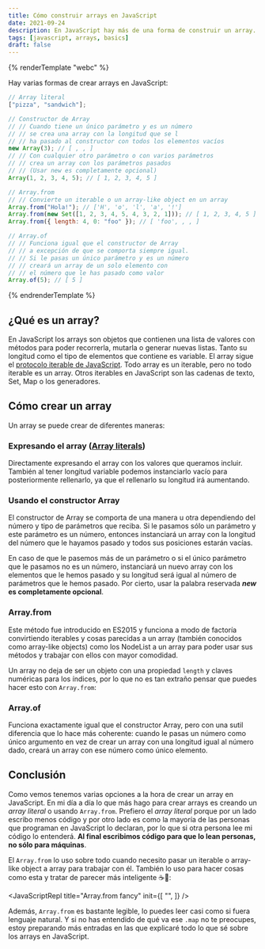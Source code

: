 ```yaml
---
title: Cómo construir arrays en JavaScript
date: 2021-09-24
description: En JavaScript hay más de una forma de construir un array. En este artículo podrás ver a base de ejemplos cada una de las maneras posibles.
tags: [javascript, arrays, basics]
draft: false
---
```


{% renderTemplate "webc" %}
<tldr-section>

  Hay varias formas de crear arrays en JavaScript:

```javascript
// Array literal
["pizza", "sandwich"];

// Constructor de Array
// // Cuando tiene un único parámetro y es un número
// // se crea una array con la longitud que se l
// // ha pasado al constructor con todos los elementos vacíos
new Array(3); // [ , , ]
// // Con cualquier otro parámetro o con varios parámetros
// // crea un array con los parámetros pasados
// // (Usar new es completamente opcional)
Array(1, 2, 3, 4, 5); // [ 1, 2, 3, 4, 5 ]

// Array.from
// // Convierte un iterable o un array-like object en un array
Array.from("Hola!"); // ['H', 'o', 'l', 'a', '!']
Array.from(new Set([1, 2, 3, 4, 5, 4, 3, 2, 1])); // [ 1, 2, 3, 4, 5 ]
Array.from({ length: 4, 0: "foo" }); // [ 'foo', , , ]

// Array.of
// // Funciona igual que el constructor de Array
// // a excepción de que se comporta siempre igual.
// // Si le pasas un único parámetro y es un número
// // creará un array de un solo elemento con
// // el número que le has pasado como valor
Array.of(5); // [ 5 ]
```

</tldr-section>
{% endrenderTemplate %}

## ¿Qué es un array?

En JavaScript los arrays son objetos que contienen una lista de valores con métodos para poder recorrerla, mutarla o generar nuevas listas. Tanto su longitud como el tipo de elementos que contiene es variable. El array sigue el [protocolo iterable de JavaScript](https://developer.mozilla.org/es/docs/Web/JavaScript/Reference/Iteration_protocols). Todo array es un iterable, pero no todo iterable es un array. Otros iterables en JavaScript son las cadenas de texto, Set, Map o los generadores.

## Cómo crear un array

Un array se puede crear de diferentes maneras:

### Expresando el array ([Array literals](https://developer.mozilla.org/es/docs/Web/JavaScript/Guide/Grammar_and_types#arreglos_literales))

Directamente expresando el array con los valores que queramos incluir. También al tener longitud variable podemos instanciarlo vacío para posteriormente rellenarlo, ya que el rellenarlo su longitud irá aumentando.

<js-repl
  title="Array literal"
  init="[`const food = ['pizza', 'sandwich']`,'food.length','const emptyArray = []','emptyArray.length']">
</js-repl>

### Usando el constructor Array

El constructor de Array se comporta de una manera u otra dependiendo del número y tipo de parámetros que reciba. Si le pasamos sólo un parámetro y este parámetro es un número, entonces instanciará un array con la longitud del número que le hayamos pasado y todos sus posiciones estarán vacías.

En caso de que le pasemos más de un parámetro o si el único parámetro que le pasamos no es un número, instanciará un nuevo array con los elementos que le hemos pasado y su longitud será igual al número de parámetros que le hemos pasado. Por cierto, usar la palabra reservada **_new_ es completamente opcional**.

<js-repl
  title="Constructor de Array"
  init="['const numberArray = new Array(5)',`const stringArray = new Array('foo')`,`const fibonacciNumbers = new Array(1,1,2,3,5,8,13)`]">
</js-repl>

### Array.from

Este método fue introducido en ES2015 y funciona a modo de factoría convirtiendo iterables y cosas parecidas a un array (también conocidos como array-like objects) como los NodeList a un array para poder usar sus métodos y trabajar con ellos con mayor comodidad.

<js-repl
  title="Array.from"
  init="[`const mapExample = new Map().set('first',1).set('second',2)`,`Array.from(mapExample)`,`Array.from(mapExample.values())`,`Array.from('Hola!')`,`Array.from(new Set([1,2,3,4,5,4,3,2,1]))`,]">
</js-repl>

Un array no deja de ser un objeto con una propiedad `length` y claves numéricas para los índices, por lo que no es tan extraño pensar que puedes hacer esto con `Array.from`:

<js-repl
  title="Array.from"
  init="[`Array.from({length: 4, 0: 'foo'})`]">
</js-repl>

### Array.of

Funciona exactamente igual que el constructor Array, pero con una sutil diferencia que lo hace más coherente: cuando le pasas un número como único argumento en vez de crear un array con una longitud igual al número dado, creará un array con ese número como único elemento.

<js-repl
  title="Array.of"
  init="[`const numberArray = Array.of(5)`, `const stringArray = Array.of('foo')`, `const fibonacciNumbers = Array.of(1,1,2,3,5,8,13)`]">
</js-repl>

## Conclusión

Como vemos tenemos varias opciones a la hora de crear un array en JavaScript. En mi día a día lo que más hago para crear arrays es creando un _array literal_ o usando `Array.from`. Prefiero el _array literal_ porque por un lado escribo menos código y por otro lado es como la mayoría de las personas que programan en JavaScript lo declaran, por lo que si otra persona lee mi código lo entenderá. **Al final escribimos código para que lo lean personas, no sólo para máquinas**.

El `Array.from` lo uso sobre todo cuando necesito pasar un iterable o array-like object a array para trabajar con él. También lo uso para hacer cosas como esta y tratar de parecer más inteligente ☕️🧐:

<JavaScriptRepl
  title="Array.from fancy"
  init={[
    "",
  ]}
/>
<js-repl
  title="Array.from fancy"
  init="[`Array.from({length: 5}).map((_, index) => \`${'*'.repeat(index + 1)}\`)`]">
</js-repl>

Además, `Array.from` es bastante legible, lo puedes leer casi como si fuera lenguaje natural. Y si no has entendido de qué va ese `.map` no te preocupes, estoy preparando más entradas en las que explicaré todo lo que sé sobre los arrays en JavaScript.
